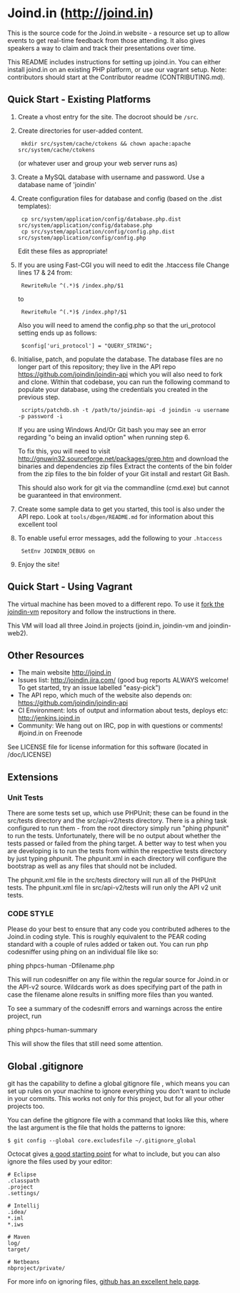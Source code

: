 # Joind.in (http://joind.in)

This is the source code for the Joind.in website - a resource set up to allow
events to get real-time feedback from those attending. It also gives speakers a
way to claim and track their presentations over time.

This README includes instructions for setting up joind.in. You can either install 
joind.in on an existing PHP platform, or use our vagrant setup. Note: contributors 
should start at the Contributor readme (CONTRIBUTING.md).

## Quick Start - Existing Platforms

1. Create a vhost entry for the site. The docroot should be `/src`.

2. Create directories for user-added content.

        mkdir src/system/cache/ctokens && chown apache:apache src/system/cache/ctokens

   (or whatever user and group your web server runs as)

3. Create a MySQL database with username and password.
   Use a database name of 'joindin'

4. Create configuration files for database and config (based on the .dist templates):

        cp src/system/application/config/database.php.dist src/system/application/config/database.php
        cp src/system/application/config/config.php.dist   src/system/application/config/config.php

   Edit these files as appropriate!

5. If you are using Fast-CGI you will need to edit the .htaccess file
   Change lines 17 & 24 from:

        RewriteRule ^(.*)$ /index.php/$1

   to

        RewriteRule ^(.*)$ /index.php?/$1

   Also you will need to amend the config.php so that the uri_protocol setting ends up as follows:

        $config['uri_protocol']	= "QUERY_STRING";

6. Initialise, patch, and populate the database.  The database files are no longer part of this repository; they live in the API repo https://github.com/joindin/joindin-api which you will also need to fork and clone.  Within that codebase, you can run the following command to populate your database, using the credentials you created in the previous step.

        scripts/patchdb.sh -t /path/to/joindin-api -d joindin -u username -p password -i

   If you are using Windows And/Or Git bash you may see an error regarding "o being an invalid option" when running step 6.

   To fix this, you will need to visit http://gnuwin32.sourceforge.net/packages/grep.htm and download the binaries and dependencies zip files
   Extract the contents of the bin folder from the zip files to the bin folder of your Git install and restart Git Bash.

    This should also work for git via the commandline (cmd.exe) but cannot be guaranteed in that environment.

7. Create some sample data to get you started, this tool is also under the API repo.   Look at `tools/dbgen/README.md` for information about this excellent tool

8. To enable useful error messages, add the following to your `.htaccess`

        SetEnv JOINDIN_DEBUG on

9. Enjoy the site!

## Quick Start - Using Vagrant

The virtual machine has been moved to a different repo. To use it [fork the joindin-vm](https://github.com/joindin/joindin-vm) repository and follow the instructions in there.

This VM will load all three Joind.in projects (joind.in, joindin-vm and joindin-web2). 


## Other Resources

* The main website http://joind.in
* Issues list: http://joindin.jira.com/ (good bug reports ALWAYS welcome!  To get started, try an issue labelled "easy-pick")
* The API repo, which much of the website also depends on: https://github.com/joindin/joindin-api
* CI Environment: lots of output and information about tests, deploys etc: http://jenkins.joind.in
* Community: We hang out on IRC, pop in with questions or comments! #joind.in on Freenode

See LICENSE file for license information for this software
(located in /doc/LICENSE)

## Extensions

### Unit Tests

There are some tests set up, which use PHPUnit; these can be found in the
src/tests directory and the src/api-v2/tests directory.  There is a phing task
configured to run them - from the root directory simply run "phing phpunit" to run
the tests. Unfortunately, there will be no output about whether the tests passed
or failed from the phing target. A better way to test when you are developing is
to run the tests from within the respective tests directory by just typing
phpunit. The phpunit.xml in each directory will configure the bootstrap as well
as any files that should not be included.

The phpunit.xml file in the src/tests directory will run all of the PHPUnit tests.
The phpunit.xml file in src/api-v2/tests will run only the API v2 unit tests.

### CODE STYLE

Please do your best to ensure that any code you contributed adheres to the
Joind.in coding style. This is roughly equivalent to the PEAR coding standard with
a couple of rules added or taken out. You can run php codesniffer using phing on an
individual file like so:

phing phpcs-human -Dfilename.php

This will run codesniffer on any file within the regular source for Joind.in or the
API-v2 source. Wildcards work as does specifying part of the path in case the
filename alone results in sniffing more files than you wanted.

To see a summary of the codesniff errors and warnings across the entire project, run

phing phpcs-human-summary

This will show the files that still need some attention.

## Global .gitignore

git has the capability to define a global gitignore file , which means you can 
set up rules on your machine to ignore everything you don't want to include in 
your commits. This works not only for this project, but for all your other
projects too.

You can define the gitignore file with a command that looks like this, where the 
last argument is the file that holds the patterns to ignore: 

    $ git config --global core.excludesfile ~/.gitignore_global

Octocat gives [a good starting point](https://gist.github.com/octocat/9257657) for 
what to include, but you can also ignore the files used by your editor:

    # Eclipse
    .classpath
    .project
    .settings/
    
    # Intellij
    .idea/
    *.iml
    *.iws
        
    # Maven
    log/
    target/

    # Netbeans
    nbproject/private/

For more info on ignoring files, [github has an excellent help page](https://help.github.com/articles/ignoring-files/).
